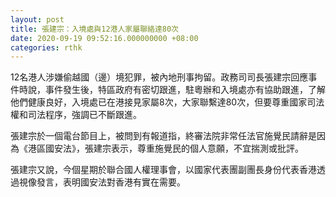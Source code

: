 ```yaml
---
layout: post
title: 張建宗：入境處與12港人家屬聯絡達80次
date: 2020-09-19 09:52:16.000000000 +08:00
categories: rthk
---
```


12名港人涉嫌偷越國（邊）境犯罪，被內地刑事拘留。政務司司長張建宗回應事件時說，事件發生後，特區政府有密切跟進，駐粵辦和入境處亦有協助跟進，了解他們健康良好，入境處已在港接見家屬8次，大家聯繫達80次，但要尊重國家司法權和司法程序，強調已不斷跟進。

張建宗於一個電台節目上，被問到有報道指，終審法院非常任法官施覺民請辭是因為《港區國安法》，張建宗表示，尊重施覺民的個人意願，不宜揣測或批評。 

張建宗又說，今個星期於聯合國人權理事會，以國家代表團副團長身份代表香港透過視像發言，表明國安法對香港有實在需要。
